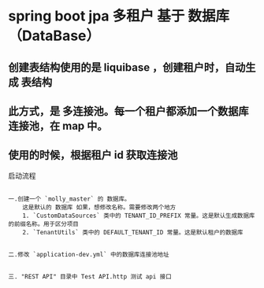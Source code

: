 # spring boot jpa 多租户 基于 数据库（DataBase）

## 创建表结构使用的是 liquibase ，创建租户时，自动生成 表结构
## 此方式，是 多连接池。每一个租户都添加一个数据库连接池，在 map 中。
## 使用的时候，根据租户 id 获取连接池
启动流程

````

一.创建一个 `molly_master` 的 数据库。
    这是默认的 数据库 如果，想修改名称。需要修改两个地方
    1. `CustomDataSources` 类中的 TENANT_ID_PREFIX 常量。这是默认生成数据库的前缀名称。用于区分项目
    2. `TenantUtils` 类中的 DEFAULT_TENANT_ID 常量。这是默认租户的数据库


二.修改 `application-dev.yml` 中的数据库连接池地址


三. "REST API" 目录中 Test API.http 测试 api 接口

````